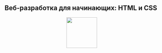 ## Веб-разработка для начинающих: HTML и CSS

<div id="header" align="center">
  <img src="https://stepik.org/static/frontend/mobile-banner/stepik_logotype_square_black.svg" width="100"/>
</div>
